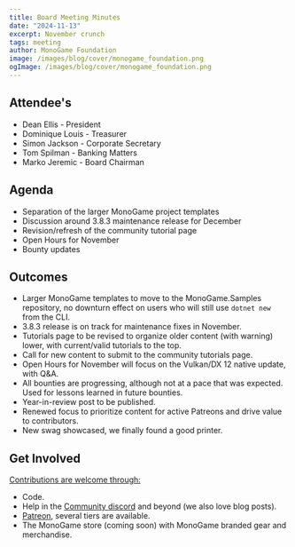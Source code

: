 ```yaml
---
title: Board Meeting Minutes
date: "2024-11-13"
excerpt: November crunch
tags: meeting
author: MonoGame Foundation
image: /images/blog/cover/monogame_foundation.png
ogImage: /images/blog/cover/monogame_foundation.png
---
```


## Attendee's

- Dean Ellis - President
- Dominique Louis - Treasurer
- Simon Jackson - Corporate Secretary
- Tom Spilman - Banking Matters
- Marko Jeremic - Board Chairman

## Agenda

- Separation of the larger MonoGame project templates
- Discussion around 3.8.3 maintenance release for December
- Revision/refresh of the community tutorial page
- Open Hours for November
- Bounty updates

## Outcomes

- Larger MonoGame templates to move to the MonoGame.Samples repository, no downturn effect on users who will still use `dotnet new` from the CLI.
- 3.8.3 release is on track for maintenance fixes in November.
- Tutorials page to be revised to organize older content (with warning) lower, with current/valid tutorials to the top.
- Call for new content to submit to the community tutorials page.
- Open Hours for November will focus on the Vulkan/DX 12 native update, with Q&A.
- All bounties are progressing, although not at a pace that was expected.  Used for lessons learned in future bounties.
- Year-in-review post to be published.
- Renewed focus to prioritize content for active Patreons and drive value to contributors.
- New swag showcased, we finally found a good printer.


## Get Involved

[Contributions are welcome through:](https://monogame.net/donate/)

- Code.
- Help in the [Community discord](https://discord.gg/monogame) and beyond (we also love blog posts).
- [Patreon](https://www.patreon.com/bePatron?u=3142012), several tiers are available.
- The MonoGame store (coming soon) with MonoGame branded gear and merchandise.